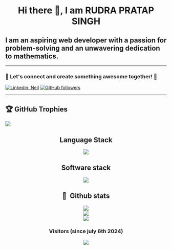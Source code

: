 <h1 align="center">Hi there 👋, I am RUDRA PRATAP SINGH </h1>
<h2 class="intro-title">I am an aspiring web developer with a passion for problem-solving and an unwavering dedication to mathematics.</h2>



<hr />

<h3> 🌟 Let's connect and create something awesome together! 🚀 </h3>

[![Linkedin: Neil](https://img.shields.io/badge/LinkedIn-0077B5?style=for-the-badge&logo=linkedin&logoColor=white&link=)](https://www.linkedin.com/in/rudra-pratap-singh-3b354b272/)
[![GitHub followers](https://img.shields.io/badge/GitHub-100000?style=for-the-badge&logo=github&logoColor=white)](https://github.com/lord-rudra0)
<hr />

## 🏆 GitHub Trophies
![](https://github-profile-trophy.vercel.app/?username=lord-rudra0&theme=radical&no-frame=false&no-bg=true&margin-w=4)

<div align = "center" >
   
   ## Language Stack
   <p align="center">
     <a href="https://skillicons.dev">
       <img src="https://skillicons.dev/icons?i=c,py,java,cs,html,css,dotnet,bootstrap,express,js,ts,jquery,mysql,npm" />
     </a>
   </p>
   
   ## Software stack
   <p align="center">
     <a href="https://skillicons.dev">
       <img src="https://skillicons.dev/icons?i=git,github,ubuntu,linux,unity,vscode,windows,flask,java,js,cs,c,html,css,mysql,mongodb" />
     </a>
   </p>
   
             
             
             
   
   ## 🧰 &nbsp;Github stats
   ![](https://github-readme-stats-alpha-snowy-32.vercel.app/api?username=lord-rudra0&theme=merko&hide_border=false&include_all_commits=true&count_private=true)<br/>
   ![](https://github-readme-streak-stats.herokuapp.com/?user=lord-rudra0&theme=radical&hide_border=false)<br/>
   [![](https://github-readme-stats.vercel.app/api/top-langs/?username=lord-rudra0&theme=radical&hide_border=false&include_all_commits=true&count_private=true&layout=compact)](#Stats)<br/>
   
<div />

### Visitors (since july 6th 2024)

[![](https://visitcount.itsvg.in/api?id=lord-rudra0&icon=0&color=0)](#Visitors)

<!---
NeilSenEasow/NeilSenEasow is a ✨ special ✨ repository because its `README.md` (this file) appears on your GitHub profile.
You can click the Preview link to take a look at your changes.
--->
